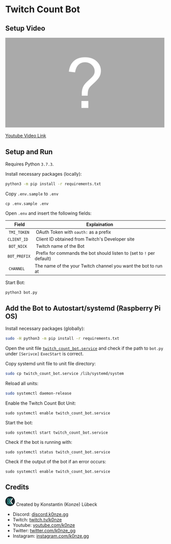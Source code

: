 # Twitch Count Bot 

## Setup Video
<a href="https://youtu.be/nW5W9JBWX5Y">
    <img src="./images/youtube_thumbnail.jpg" width="500"/>
</a>

[Youtube Video Link](https://youtu.be/nW5W9JBWX5Y)

## Setup and Run

Requires Python `3.7.3`.

Install necessary packages (locally):

```bash
python3 -m pip install -r requirements.txt
```

Copy `.env.sample` to `.env`

```
cp .env.sample .env

```

Open `.env` and insert the following fields:

| Field        | Explaination                                                          |
|--------------|-----------------------------------------------------------------------|
| `TMI_TOKEN`  | OAuth Token with `oauth:` as a prefix                                 |
| `CLIENT_ID`  | Client ID obtained from Twitch's Developer site                       |
| `BOT_NICK`   | Twitch name of the Bot                                                | 
| `BOT_PREFIX` | Prefix for commands the bot should listen to (set to `!` per default) |
| `CHANNEL`    | The name of the your Twitch channel you want the bot to run at        |

Start Bot:

```
python3 bot.py
```

## Add the Bot to Autostart/systemd (Raspberry Pi OS)

Install necessary packages (globally):

```bash
sudo -H python3 -m pip install -r requirements.txt
```

Open the unit file [`twitch_count_bot.service`](./twitch_count_bot.service) and check if the path to `bot.py` under `[Serivce]` `ExecStart` is correct.

Copy systemd unit file to unit file directory:

```bash
sudo cp twitch_count_bot.service /lib/systemd/system
```

Reload all units:

```bash
sudo systemctl daemon-release
```

Enable the Twitch Count Bot Unit:

```
sudo systemctl enable twitch_count_bot.service
```

Start the bot:

```
sudo systemctl start twitch_count_bot.service
```

Check if the bot is running with:

```
sudo systemctl status twitch_count_bot.service
```

Check if the output of the bot if an error occurs:

```
sudo systemctl enable twitch_count_bot.service
```

## Credits
![K0nze Logo](./images/k_logo_30x30.png "Logo") Created by Konstantin (Konze) Lübeck

 * Discord: [discord.k0nze.gg](https://discord.k0nze.gg) 
 * Twitch: [twitch.tv/k0nze](https://twitch.tv/k0nze) 
 * Youtube: [youtube.com/k0nze](https://youtube.com/k0nze) 
 * Twitter: [twitter.com/k0nze_gg](https://twitter.com/k0nze_gg) 
 * Instagram: [instagram.com/k0nze.gg](https://instagram.com/k0nze.gg) 
